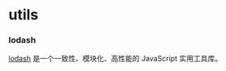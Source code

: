 # utils

### lodash

   [lodash](https://www.lodashjs.com/docs/latest) 是一个一致性、模块化、高性能的 JavaScript 实用工具库。

